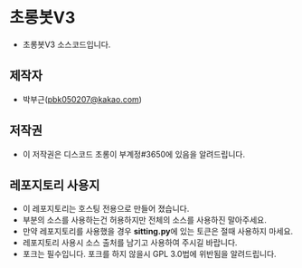 # 초롱봇V3
  - 초롱봇V3 소스코드입니다.
  
## 제작자
  - 박부근(pbk050207@kakao.com)
  
## 저작권
  - 이 저작권은 디스코드 초롱이 부계정#3650에 있음을 알려드립니다.

## 레포지토리 사용지
  - 이 레포지토리는 호스팅 전용으로 만들어 졌습니다.
  - 부분의 소스를 사용하는건 허용하지만 전체의 소스를 사용하진 말아주세요.
  - 만약 레포지토리를 사용했을 경우 **sitting.py**에 있는 토큰은 절때 사용하지 마세요.
  - 레포지토리 사용시 소스 출처를 남기고 사용하여 주시길 바랍니다.
  - 포크는 필수입니다. 포크를 하지 않을시 GPL 3.0법에 위반됨을 알려드립니다.
